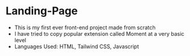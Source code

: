 # Landing-Page
- This is my first ever front-end project made from scratch
- I have tried to copy popular extension called Moment at a very basic level
- Languages Used: HTML, Tailwind CSS, Javascript
